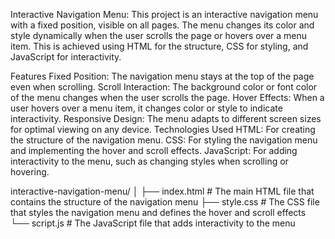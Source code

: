 Interactive Navigation Menu:
This project is an interactive navigation menu with a fixed position, visible on all pages. The menu changes its color and style dynamically when the user scrolls the page or hovers over a menu item. This is achieved using HTML for the structure, CSS for styling, and JavaScript for interactivity.

Features
Fixed Position: The navigation menu stays at the top of the page even when scrolling.
Scroll Interaction: The background color or font color of the menu changes when the user scrolls the page.
Hover Effects: When a user hovers over a menu item, it changes color or style to indicate interactivity.
Responsive Design: The menu adapts to different screen sizes for optimal viewing on any device.
Technologies Used
HTML: For creating the structure of the navigation menu.
CSS: For styling the navigation menu and implementing the hover and scroll effects.
JavaScript: For adding interactivity to the menu, such as changing styles when scrolling or hovering.

interactive-navigation-menu/
│
├── index.html       # The main HTML file that contains the structure of the navigation menu
├── style.css        # The CSS file that styles the navigation menu and defines the hover and scroll effects
└── script.js        # The JavaScript file that adds interactivity to the menu
